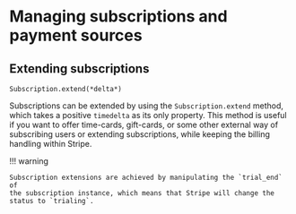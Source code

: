 # Managing subscriptions and payment sources

## Extending subscriptions

`Subscription.extend(*delta*)`

Subscriptions can be extended by using the `Subscription.extend` method,
which takes a positive `timedelta` as its only property. This method is
useful if you want to offer time-cards, gift-cards, or some other
external way of subscribing users or extending subscriptions, while
keeping the billing handling within Stripe.

!!! warning

    Subscription extensions are achieved by manipulating the `trial_end` of
    the subscription instance, which means that Stripe will change the
    status to `trialing`.
